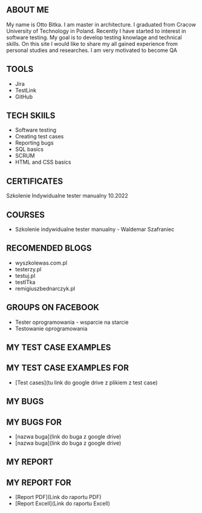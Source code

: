 ## ABOUT ME
My name is Otto Bitka. I am master in architecture. I graduated from Cracow University of Technology in Poland. Recently I have started to interest in software testing. My goal is to develop testing knowlage and technical skills. On this site I would like to share my all gained experience from personal studies and researches. I am very motivated to become QA
## TOOLS
* Jira
* TestLink
* GitHub
## TECH SKIILS
* Software testing
* Creating test cases
* Reporting bugs
* SQL basics
* SCRUM
* HTML and CSS basics
## CERTIFICATES
Szkolenie Indywidualne tester manualny 10.2022
## COURSES
* Szkolenie indywidualne tester manualny - Waldemar Szafraniec
## RECOMENDED BLOGS
* wyszkolewas.com.pl
* testerzy.pl
* testuj.pl
* testITka
* remigiuszbednarczyk.pl
## GROUPS ON FACEBOOK
* Tester oprogramowania - wsparcie na starcie
* Testowanie oprogramowania
## MY TEST CASE EXAMPLES
## MY TEST CASE EXAMPLES FOR 
* [Test cases](tu link do google drive z plikiem z test case)
## MY BUGS
## MY BUGS FOR 
* [nazwa buga](link do buga z google drive)
* [nazwa buga](link do buga z google drive)

## MY REPORT
## MY REPORT FOR 
* [Report PDF](Link do raportu PDF)
* [Report Excell](Link do raportu Excell)
